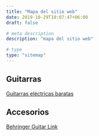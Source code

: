 ```yaml
---
title: "Mapa del sitio web"
date: 2019-10-29T10:07:47+06:00
draft: false

# meta description
description: "mapa del sitio web"

# type
type: "sitemap"
---
```


## Guitarras

[Guitarras eléctricas baratas](https://www.comprarunaguitarra.com/guitarras-baratas)

## Accesorios

[Behringer Guitar Link](https://www.comprarunaguitarra.com/behringer-guitar-link)